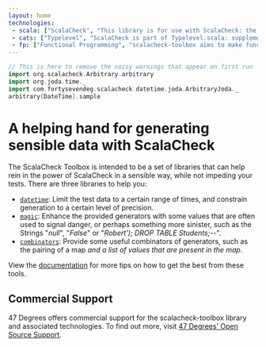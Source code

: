 ```yaml
---
layout: home
technologies:
 - scala: ["ScalaCheck", "This library is for use with ScalaCheck: the property-based testing framework for Scala."]
 - cats: ["Typelevel", "ScalaCheck is part of Typelevel.scala: supplements to the standard library, and much more."]
 - fp: ["Functional Programming", "scalacheck-toolbox aims to make functional programming easier to understand and more accessible to all."]
---
```


```scala mdoc:invisible
// This is here to remove the noisy warnings that appear on first run
import org.scalacheck.Arbitrary.arbitrary
import org.joda.time._
import com.fortysevendeg.scalacheck.datetime.joda.ArbitraryJoda._
arbitrary[DateTime].sample
```

# A helping hand for generating sensible data with ScalaCheck
The ScalaCheck Toolbox is intended to be a set of libraries that can help rein in the power of ScalaCheck in a sensible way, while not impeding your tests. There are three libraries to help you:

  * [`datetime`](https://47degrees.github.io/scalacheck-toolbox/docs/datetime/): Limit the test data to a certain range of times, and constrain generation to a certain level of precision.
  * [`magic`](https://47degrees.github.io/scalacheck-toolbox/docs/magic/): Enhance the provided generators with some values that are often used to signal danger, or perhaps something more sinister, such as the Strings "_null_", "_False_" or "_Robert'); DROP TABLE Students;--_".
  * [`combinators`](https://47degrees.github.io/scalacheck-toolbox/docs/combinators): Provide some useful combinators of generators, such as the pairing of a map _and a list of values that are present in the map_.


View the [documentation](https://47degrees.github.io/scalacheck-toolbox/docs) for more tips on how to get the best from these tools.

## Commercial Support

47 Degrees offers commercial support for the scalacheck-toolbox library and associated technologies. To find out more, visit [47 Degrees' Open Source Support](https://www.47deg.com/services/open-source-support/).
